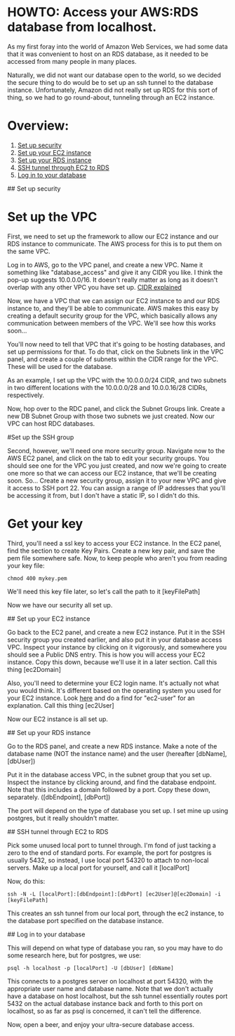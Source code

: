 
HOWTO: Access your AWS:RDS database from localhost.
===============================================

As my first foray into the world of Amazon Web Services, we had some data that it was convenient to host
on an RDS database, as it needed to be accessed from many people in many places.

Naturally, we did not want our database open to the world, so we decided the secure thing to do would be
to set up an ssh tunnel to the database instance.  Unfortunately, Amazon did not really set up RDS for this sort
of thing, so we had to go round-about, tunneling through an EC2 instance.

# Overview:
1. [Set up security](#security)
2. [Set up your EC2 instance](#ec2)
3. [Set up your RDS instance](#rds)
4. [SSH tunnel through EC2 to RDS](#ssh)
5. [Log in to your database](#database)

<a name="security"/>
## Set up security

# Set up the VPC

First, we need to set up the framework to allow our EC2 instance and our RDS instance to communicate.  The AWS process for this
is to put them on the same VPC.  

Log in to AWS, go to the VPC panel, and create a new VPC.  Name it something like "database_access" and give it any CIDR you like.
I think the pop-up suggests 10.0.0.0/16.  It doesn't really matter as long as it doesn't overlap with any other VPC you have set up.
[CIDR explained](http://phpfunk.com/uncategorized/cidr-notation-explained-simply/)

Now, we have a VPC that we can assign our EC2 instance to and our RDS instance to, and they'll be able to communicate.  AWS makes this
easy by creating a default security group for the VPC, which basically allows any communication between members of the VPC.  We'll see
how this works soon...

You'll now need to tell that VPC that it's going to be hosting databases, and set up permissions for that.  To do that, click on the
Subnets link in the VPC panel, and create a couple of subnets within the CIDR range for the VPC.  These will be used for the database.

As an example, I set up the VPC with the 10.0.0.0/24 CIDR, and two subnets in two different locations with the 10.0.0.0/28 and 10.0.0.16/28 
CIDRs, respectively.

Now, hop over to the RDC panel, and click the Subnet Groups link.  Create a new DB Subnet Group with those two subnets we just created.  Now
our VPC can host RDC databases.

#Set up the SSH group

Second, however, we'll need one more security group.  Navigate now to the AWS EC2 panel, and click on the tab to edit your security groups.
You should see one for the VPC you just created, and now we're going to create one more so that we can access our EC2 instance, that we'll be
creating soon.  So... Create a new security group, assign it to your new VPC and give it access to SSH port 22.  You can assign a range of
IP addresses that you'll be accessing it from, but I don't have a static IP, so I didn't do this.

# Get your key

Third, you'll need a ssl key to access your EC2 instance.  In the EC2 panel, find the section to create Key Pairs.  Create a new key pair,
and save the pem file somewhere safe.  Now, to keep people who aren't you from reading your key file:

```
chmod 400 mykey.pem
```

We'll need this key file later, so let's call the path to it \[keyFilePath\]

Now we have our security all set up.

<a name="ec2"/>
## Set up your EC2 instance

Go back to the EC2 panel, and create a new EC2 instance.  Put it in the SSH security group you created earlier, and also put it in your database
access VPC.  Inspect your instance by clicking on it vigorously, and somewhere you should see a Public DNS entry.  This is how you will access
your EC2 instance.  Copy this down, because we'll use it in a later section.  Call this thing \[ec2Domain\]

Also, you'll need to determine your EC2 login name.  It's actually not what you would think.  It's different based on the operating system you
used for your EC2 instance.  Look [here](http://docs.aws.amazon.com/AWSEC2/latest/UserGuide/AccessingInstancesLinux.html) and do a find for 
"ec2-user" for an explanation.  Call this thing \[ec2User\]

Now our EC2 instance is all set up.

<a name="rds"/>
## Set up your RDS instance
 
Go to the RDS panel, and create a new RDS instance.  Make a note of the database name (NOT the instance name) and the user 
(hereafter \[dbName\],  \[dbUser\])

Put it in the database access VPC, in the subnet group that you set up.  Inspect the instance by clicking around, 
and find the database endpoint.  Note that this includes
a domain followed by a port.  Copy these down, separately.  (\[dbEndpoint\],  \[dbPort\])

The port will depend on the type of database you set up.  I set mine up using postgres, but it really shouldn't matter.

<a name="ssh"/>
## SSH tunnel through EC2 to RDS

Pick some unused local port to tunnel through.  I'm fond of just tacking a zero to the end of standard ports.  For example, the port for postgres
is usually 5432, so instead, I use local port 54320 to attach to non-local servers.  Make up a local port for yourself, and call it \[localPort\]

Now, do this:

```
ssh -N -L [localPort]:[dbEndpoint]:[dbPort] [ec2User]@[ec2Domain] -i [keyFilePath] 
```

This creates an ssh tunnel from our local port, through the ec2 instance, to the database port specified on the database instance.

<a name="database"/>
## Log in to your database

This will depend on what type of database you ran, so you may have to do some research here, but for postgres, we use:

```
psql -h localhost -p [localPort] -U [dbUser] [dbName]
```

This connects to a postgres server on localhost at port 54320, with the appropriate user name and database name.  Note that we don't actually
have a database on host localhost, but the ssh tunnel essentially routes port 5432 on the actual database instance back and forth to this port
on localhost, so as far as psql is concerned, it can't tell the difference.

Now, open a beer, and enjoy your ultra-secure database access.

